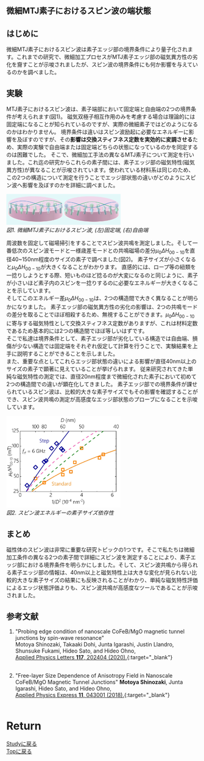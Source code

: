 <script async src="https://cdnjs.cloudflare.com/ajax/libs/mathjax/2.7.0/MathJax.js?config=TeX-AMS_CHTML"></script>
<script type="text/x-mathjax-config">
 MathJax.Hub.Config({
 tex2jax: {
 inlineMath: [["\\(","\\)"] ],
 displayMath: [ ['$$','$$'], ["\\[","\\]"] ]
 }
 });
</script>

## 微細MTJ素子におけるスピン波の端状態
## はじめに
微細MTJ素子におけるスピン波は素子エッジ部の境界条件により量子化されます。これまでの研究で、微細加工プロセスがMTJ素子エッジ部の磁気異方性の劣化を齎すことが示唆されましたが、スピン波の境界条件にも何か影響を与えているのかを調べました。<br>

## 実験
MTJ素子におけるスピン波は、素子端部において固定端と自由端の2つの境界条件が考えられます(図1)。
磁気双極子相互作用のみを考慮する場合は理論的には固定端になることが知られているのですが、実際の微細素子ではどのようになるのかはわかりません。
境界条件は違いはスピン波励起に必要なエネルギーに影響を及ぼすのですが、その**影響は交換スティフネス定数を実効的に変調させる**ため、実際の実験で自由端または固定端どちらの状態になっているのかを同定するのは困難でした。
そこで、微細加工手法の異なるMTJ素子について測定を行いました。これ迄の研究からこれらの素子間には、素子エッジ部の磁気特性(磁気異方性)が異なることが示唆されています。使われている材料系は同じのため、この2つの構造について測定を行うことでエッジ部状態の違いがどのようにスピン波へ影響を及ぼすのかを詳細に調べました。<br>
<p>
<img src="./boundary_condition.png" width="300px" title="b_condition"><br>
<em>図1. 微細MTJ素子におけるスピン波, (左)固定端, (右)自由端</em>
</p>

周波数を固定して磁場掃引をすることでスピン波共鳴を測定しました。そして一番低次のスピン波モードと一様歳差モードとの共鳴磁場の差分$\mu_{0}\Delta H_{00-10}$を直径40~150nm程度のサイズの素子で調べました(図2)。
素子サイズが小さくなると$\mu_{0}\Delta H_{00-10}$が大きくなることがわかります。
直感的には、ロープ等の紐類を一捻りしようとする際、短いものほど捻るのが大変になるのと同じように、素子が小さいほど素子内のスピンを一捻りするのに必要なエネルギーが大きくなることを示しています。<br>
そしてこのエネルギー差$\mu_{0}\Delta H_{00-10}$は、2つの構造間で大きく異なることが明らかになりました。
素子エッジ部の磁気異方性の劣化の影響は、2つの共鳴モードの差分を取ることでほぼ相殺するため、無視することができます。$\mu_{0}\Delta H_{00-10}$に寄与する磁気特性として交換スティフネス定数がありますが、これは材料定数であるため基本的には2つの構造間でほぼ等しいはずです。<br>
そこで私達は境界条件として、素子エッジ部が劣化している構造では自由端、損傷が少ない構造では固定端をそれぞれ仮定して計算を行うことで、実験結果を上手に説明することができることを示しました。<br>
また、重要な点としてこれらエッジ部状態の違いによる影響が直径40nm以上のサイズの素子で顕著に見えていることが挙げられます。
従来研究されてきた単純な磁気特性の測定では、直径20nm程度まで微細化された素子において初めて2つの構造間での違いが顕在化してきました。
素子エッジ部での境界条件が課せられているスピン波は、比較的大きな素子サイズでもその影響を確認することができ、スピン波共鳴の測定が高感度なエッジ部状態のプローブになることを示唆しています。<br>
<p>
<img src="./D_dep.jpg" width="300px" title="size_dep"><br>
<em>図2. スピン波エネルギーの素子サイズ依存性</em>
</p>

## まとめ
磁性体のスピン波は非常に重要な研究トピックの1つです。そこで私たちは微細加工条件の異なる2つの素子間で詳細にスピン波を測定することにより、素子エッジ部における境界条件を明らかにしました。そして、スピン波共鳴から得られる素子エッジ部の情報は、40nm以上と磁気特性上は大きな変化が見られない比較的大きな素子サイズの結果にも反映されることがわかり、単純な磁気特性評価によるエッジ状態評価よりも、スピン波共鳴が高感度なツールであることが示唆されました。

## 参考文献
1. "Probing edge condition of nanoscale CoFeB/MgO magnetic tunnel junctions by spin-wave resonance"<br>
Motoya Shinozaki, Takaaki Dohi, Junta Igarashi, Justin Llandro, Shunsuke Fukami, Hideo Sato, and Hideo Ohno,<br>
[Applied Physics Letters **117**, 202404 (2020).](https://aip.scitation.org/doi/10.1063/5.0020591){:target="_blank"}<br><br>

2. "Free-layer Size Dependence of Anisotropy Field in Nanoscale CoFeB/MgO Magnetic Tunnel Junctions"
**Motoya Shinozaki**, Junta Igarashi, Hideo Sato, and Hideo Ohno,<br>
[ Applied Physics Express **11**, 043001 (2018).](https://iopscience.iop.org/article/10.7567/APEX.11.043001){:target="_blank"}<br><br>

# Return
[Studyに戻る](../study.md)<br>
[Topに戻る](https://motoyashinozaki.github.io/minidora/)